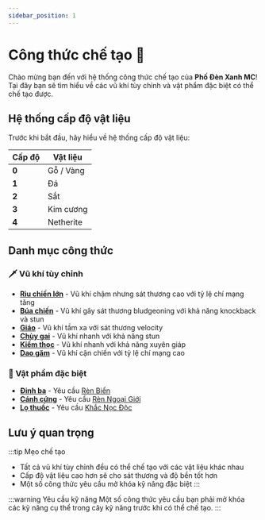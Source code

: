 ```yaml
---
sidebar_position: 1
---
```


# Công thức chế tạo 🧰

Chào mừng bạn đến với hệ thống công thức chế tạo của **Phố Đèn Xanh MC**! Tại đây bạn sẽ tìm hiểu về các vũ khí tùy chỉnh và vật phẩm đặc biệt có thể chế tạo được.

## Hệ thống cấp độ vật liệu

Trước khi bắt đầu, hãy hiểu về hệ thống cấp độ vật liệu:

| Cấp độ | Vật liệu |
|--------|----------|
| **0** | Gỗ / Vàng |
| **1** | Đá |
| **2** | Sắt |
| **3** | Kim cương |
| **4** | Netherite |

## Danh mục công thức

### 🗡️ Vũ khí tùy chỉnh
- **[Rìu chiến lớn](./great-axes)** - Vũ khí chậm nhưng sát thương cao với tỷ lệ chí mạng tăng
- **[Búa chiến](./warhammers)** - Vũ khí gây sát thương bludgeoning với khả năng knockback và stun
- **[Giáo](./spears)** - Vũ khí tầm xa với sát thương velocity
- **[Chùy gai](./morningstars)** - Vũ khí nhanh với khả năng stun
- **[Kiếm thọc](./rapiers)** - Vũ khí nhanh với khả năng xuyên giáp
- **[Dao găm](./daggers)** - Vũ khí cận chiến với tỷ lệ chí mạng cao

### 🔱 Vật phẩm đặc biệt
- **[Đinh ba](./trident)** - Yêu cầu [Rèn Biển](../Skills/smithing)
- **[Cánh cứng](./elytra)** - Yêu cầu [Rèn Ngoại Giới](../Skills/smithing)
- **[Lọ thuốc](./vials)** - Yêu cầu [Khắc Nọc Độc](../Skills/alchemy)

## Lưu ý quan trọng

:::tip Mẹo chế tạo
- Tất cả vũ khí tùy chỉnh đều có thể chế tạo với các vật liệu khác nhau
- Cấp độ vật liệu cao hơn sẽ cho sát thương và độ bền tốt hơn
- Một số công thức yêu cầu mở khóa kỹ năng đặc biệt
:::

:::warning Yêu cầu kỹ năng
Một số công thức yêu cầu bạn phải mở khóa các kỹ năng cụ thể trong cây kỹ năng trước khi có thể chế tạo.
:::
